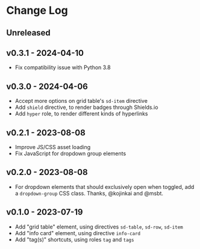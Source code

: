 # Change Log

## Unreleased

## v0.3.1 - 2024-04-10
- Fix compatibility issue with Python 3.8

## v0.3.0 - 2024-04-06
- Accept more options on grid table's `sd-item` directive
- Add `shield` directive, to render badges through Shields.io
- Add `hyper` role, to render different kinds of hyperlinks

## v0.2.1 - 2023-08-08

- Improve JS/CSS asset loading
- Fix JavaScript for dropdown group elements

## v0.2.0 - 2023-08-08

- For dropdown elements that should exclusively open when toggled,
  add a `dropdown-group` CSS class. Thanks, @kojinkai and @msbt.

## v0.1.0 - 2023-07-19

- Add "grid table" element, using directives `sd-table`, `sd-row`, `sd-item`
- Add "info card" element, using directive `info-card`
- Add "tag(s)" shortcuts, using roles `tag` and `tags`
